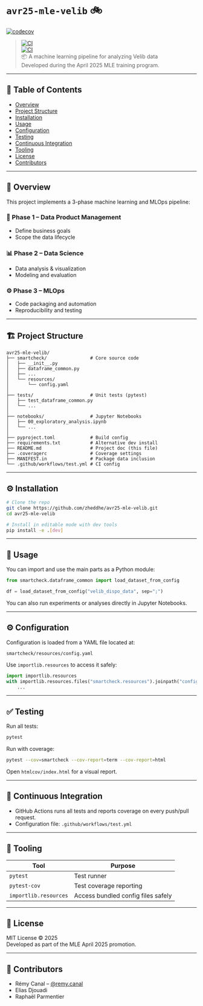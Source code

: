 # `avr25-mle-velib` 🚲

[![codecov](https://codecov.io/gh/zheddhe/avr25-mle-velib/graph/badge.svg?token=6TLD3FM08Z)](https://codecov.io/gh/zheddhe/avr25-mle-velib)
> [![CI](https://github.com/zheddhe/avr25-mle-velib/actions/workflows/ci_main.yml/badge.svg)](https://github.com/zheddhe/avr25-mle-velib/actions)  
> [![CI](https://github.com/zheddhe/avr25-mle-velib/actions/workflows/ci_branch.yml/badge.svg)](https://github.com/zheddhe/avr25-mle-velib/actions)  
> 📦 A machine learning pipeline for analyzing Velib data  
> Developed during the April 2025 MLE training program.

---

## 🧠 Table of Contents

- [Overview](#-overview)
- [Project Structure](#-project-structure)
- [Installation](#-installation)
- [Usage](#-usage)
- [Configuration](#-configuration)
- [Testing](#-testing)
- [Continuous Integration](#-continuous-integration)
- [Tooling](#-tooling)
- [License](#-license)
- [Contributors](#-contributors)

---

## 🧠 Overview

This project implements a 3-phase machine learning and MLOps pipeline:

### 📐 Phase 1 – Data Product Management
- Define business goals
- Scope the data lifecycle

### 📊 Phase 2 – Data Science
- Data analysis & visualization
- Modeling and evaluation

### ⚙️ Phase 3 – MLOps
- Code packaging and automation
- Reproducibility and testing

---

## 🏗️ Project Structure

```text
avr25-mle-velib/
├── smartcheck/                # Core source code
│   ├── __init__.py
│   ├── dataframe_common.py
│   ├── ...
│   └── resources/
│       └── config.yaml
│
├── tests/                     # Unit tests (pytest)
│   ├── test_dataframe_common.py
│   └── ...
│
├── notebooks/                 # Jupyter Notebooks
│   ├── 00_exploratory_analysis.ipynb
│   └── ...
│
├── pyproject.toml             # Build config
├── requirements.txt           # Alternative dev install
├── README.md                  # Project doc (this file)
├── .coveragerc                # Coverage settings
├── MANIFEST.in                # Package data inclusion
└── .github/workflows/test.yml # CI config
```

---

## ⚙️ Installation

```bash
# Clone the repo
git clone https://github.com/zheddhe/avr25-mle-velib.git
cd avr25-mle-velib

# Install in editable mode with dev tools
pip install -e .[dev]
```

---

## 🚀 Usage

You can import and use the main parts as a Python module:

```python
from smartcheck.dataframe_common import load_dataset_from_config

df = load_dataset_from_config("velib_dispo_data", sep=";")
```

You can also run experiments or analyses directly in Jupyter Notebooks.

---

## ⚙️ Configuration

Configuration is loaded from a YAML file located at:

```
smartcheck/resources/config.yaml
```

Use `importlib.resources` to access it safely:

```python
import importlib.resources
with importlib.resources.files("smartcheck.resources").joinpath("config.yaml").open("r") as f:
    ...
```

---

## ✅ Testing

Run all tests:

```bash
pytest
```

Run with coverage:

```bash
pytest --cov=smartcheck --cov-report=term --cov-report=html
```

Open `htmlcov/index.html` for a visual report.

---

## 🔄 Continuous Integration

- GitHub Actions runs all tests and reports coverage on every push/pull request.
- Configuration file: `.github/workflows/test.yml`
<!-- TODO: add a codecov account and report it
- Coverage report is sent to Codecov (badge above).
-->

---

## 🧰 Tooling

| Tool               | Purpose                                    |
|--------------------|--------------------------------------------|
| `pytest`           | Test runner                                |
| `pytest-cov`       | Test coverage reporting                    |
| `importlib.resources` | Access bundled config files safely     |

---

## 📄 License

MIT License © 2025  
Developed as part of the MLE April 2025 promotion.

---

## 👥 Contributors

- Rémy Canal – [@remy.canal](mailto:remy.canal@live.fr)  
- Elias Djouadi  
- Raphaël Parmentier
